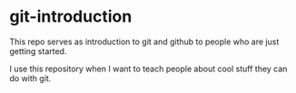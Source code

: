 # git-introduction
This repo serves as introduction to git and github to people who are just getting started.

I use this repository when I want to teach people about cool stuff they can do with git.
